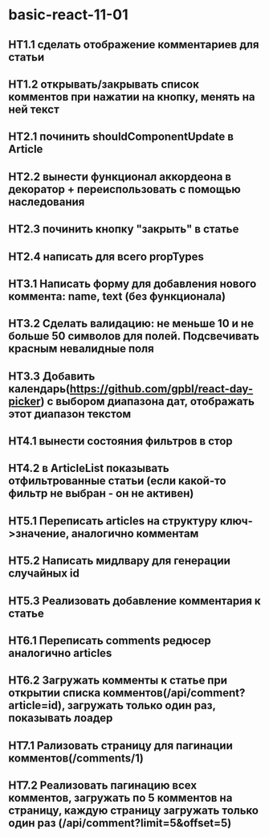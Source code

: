 # basic-react-11-01

## HT1.1 сделать отображение комментариев для статьи
## HT1.2 открывать/закрывать список комментов при нажатии на кнопку, менять на ней текст

## HT2.1 починить shouldComponentUpdate в Article
## HT2.2 вынести функционал аккордеона в декоратор + переиспользовать с помощью наследования
## HT2.3 починить кнопку "закрыть" в статье
## HT2.4 написать для всего propTypes

## HT3.1 Написать форму для добавления нового коммента: name, text (без функционала)
## HT3.2 Сделать валидацию: не меньше 10 и не больше 50 символов для полей. Подсвечивать красным невалидные поля
## HT3.3 Добавить календарь(https://github.com/gpbl/react-day-picker) с выбором диапазона дат, отображать этот диапазон текстом

## HT4.1 вынести состояния фильтров в стор
## HT4.2 в ArticleList показывать отфильтрованные статьи (если какой-то фильтр не выбран - он не активен)

## HT5.1 Переписать articles на структуру ключ->значение, аналогично комментам
## HT5.2 Написать мидлвару для генерации случайных id
## HT5.3 Реализовать добавление комментария к статье

## HT6.1 Переписать comments редюсер аналогично articles
## HT6.2 Загружать комменты к статье при открытии списка комментов(/api/comment?article=id), загружать только один раз, показывать лоадер

## HT7.1 Рализовать страницу для пагинации комментов(/comments/1)
## HT7.2 Реализовать пагинацию всех комментов, загружать по 5 комментов на страницу, каждую страницу загружать только один раз (/api/comment?limit=5&offset=5)